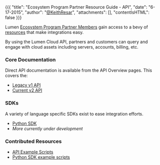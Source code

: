 {{{
  "title": "Ecosystem Program Partner Resource Guide - API",
  "date": "6-17-2015",
  "author": "<a href='https://twitter.com/KeithResar'>@KeithResar</a>",
  "attachments": [],
  "contentIsHTML": false
}}}


Lumen [Ecosystem Program Partner Members](lumen-cloud-ecosystem-program-guide.md) gain access to a bevy of [resources](ecosystem-program-resources.md) that make integrations easy.

By using the Lumen Cloud API, partners and customers can query and engage with cloud assets including servers, accounts, billing, etc.

### Core Documentation

Direct API documentation is available from the API Overview pages.  This covers the:

* [Legacy v1 API](http://www.ctl.io/api-docs/v1)
* [Current v2 API](http://www.ctl.io/api-docs/v2)

### SDKs

A variety of language specific SDKs exist to ease integration efforts.

* [Python SDK](https://github.com/CenturyLinkCloud/clc-python-sdk)
* *More currently under development*

### Contributed Resources

* [API Example Scripts](https://github.com/CenturyLinkCloud/Ecosystem/tree/master/API)
* [Python SDK example scripts](https://github.com/CenturyLinkCloud/clc-python-sdk/tree/master/examples)
